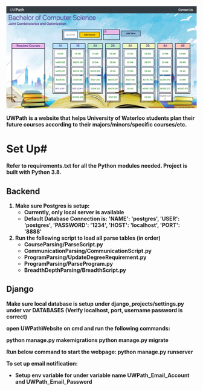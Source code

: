 <img src="demo.png?raw=true"/>
</br>

<b>UWPath is a website that helps University of Waterloo students plan their future courses according to their majors/minors/specific courses/etc. <b/>


# Set Up#
Refer to requirements.txt for all the Python modules needed. Project is built with Python 3.8.

## Backend ##
1. Make sure Postgres is setup:
    - Currently, only local server is available
    - Default Database Connection is:
        'NAME': 'postgres',
        'USER': 'postgres',
        'PASSWORD': '1234',
        'HOST': 'localhost',
        'PORT': '8888'
2. Run the following script to load all parse tables (in order)
    - CourseParsing/ParseScript.py
    - CommunicationParsing/CommunicationScript.py
    - ProgramParsing/UpdateDegreeRequirement.py
    - ProgramParsing/ParseProgram.py
    - BreadthDepthParsing/BreadthScript.py

## Django ##
Make sure local database is setup under django_projects/settings.py under var DATABASES (Verify localhost, port, username password is correct)

open UWPathWebsite on cmd and run the following commands:

python manage.py makemigrations
python manage.py migrate

Run below command to start the webpage:
python manage.py runserver

To set up email notification: 
- Setup env variable for under variable name UWPath_Email_Account and UWPath_Email_Password


